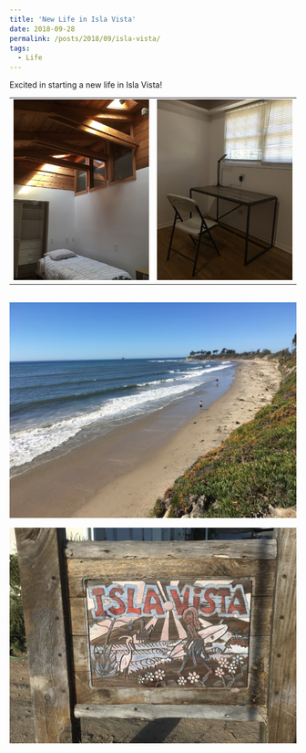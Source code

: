```yaml
---
title: 'New Life in Isla Vista'
date: 2018-09-28
permalink: /posts/2018/09/isla-vista/
tags:
  - Life
---
```


Excited in starting a new life in Isla Vista!

<table border="0" cellspacing="0" cellpadding="0">
<tr>
<td><img src="/images/2021-06-29-11-18-11.png"></td>
<td><img src="/images/2021-06-29-11-10-20.png"></td>
</tr>
</table>
<br>
<img src="/images/2021-06-29-11-20-51.png" style="display: block; margin: auto;"/><br>
<img src="/images/2021-06-29-11-20-01.png" style="display: block; margin: auto;"/><br>